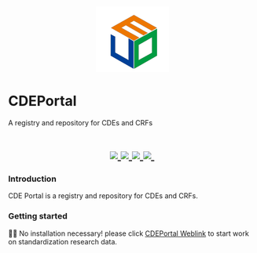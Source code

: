 <a href="https://github.com/MedportalProject/CDEPortal">
  <div align=center><img src="https://github.com/MedportalProject/CDEPortal/blob/main/figs/CDE%20Logo.png" alt="Logo"></div>
</a>

# CDEPortal
A registry and repository for CDEs and CRFs
<h1 align="center">
  <a href="">
    <img src="https://img.shields.io/badge/releases-v1.0-red" />
  </a>
  <a href="">
    <img src="https://img.shields.io/badge/docs-v1.0-yellow" />
  </a>
  <a href="">
    <img src="https://img.shields.io/badge/CDEs-8A2BE2" />
  </a>
  <a href="">
    <img src="https://img.shields.io/badge/Forms-green" />
  </a>
  <a href="">
    <img src="https://img.shields.io/badge/Python-snow?logo=python&logoColor=3776AB" alt="" />
  </a>
</h1>

### Introduction
CDE Portal is a registry and repository for CDEs and CRFs.

### Getting started
👋🏻 No installation necessary! please click [CDEPortal Weblink](https://cdeportal.bmicc.cn/) to start work on standardization research data.
